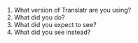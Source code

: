 1. What version of Translatr are you using?
1. What did you do?
1. What did you expect to see?
1. What did you see instead?
